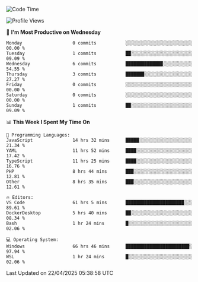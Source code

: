 <!--START_SECTION:waka-->
![Code Time](http://img.shields.io/badge/Code%20Time-4%2C716%20hrs%201%20min-blue)

![Profile Views](http://img.shields.io/badge/Profile%20Views-1-blue)

📅 **I'm Most Productive on Wednesday** 

```text
Monday                   0 commits           ░░░░░░░░░░░░░░░░░░░░░░░░░   00.00 % 
Tuesday                  1 commits           ██░░░░░░░░░░░░░░░░░░░░░░░   09.09 % 
Wednesday                6 commits           ██████████████░░░░░░░░░░░   54.55 % 
Thursday                 3 commits           ███████░░░░░░░░░░░░░░░░░░   27.27 % 
Friday                   0 commits           ░░░░░░░░░░░░░░░░░░░░░░░░░   00.00 % 
Saturday                 0 commits           ░░░░░░░░░░░░░░░░░░░░░░░░░   00.00 % 
Sunday                   1 commits           ██░░░░░░░░░░░░░░░░░░░░░░░   09.09 % 
```


📊 **This Week I Spent My Time On** 

```text
💬 Programming Languages: 
JavaScript               14 hrs 32 mins      █████░░░░░░░░░░░░░░░░░░░░   21.34 % 
YAML                     11 hrs 52 mins      ████░░░░░░░░░░░░░░░░░░░░░   17.42 % 
TypeScript               11 hrs 25 mins      ████░░░░░░░░░░░░░░░░░░░░░   16.76 % 
PHP                      8 hrs 44 mins       ███░░░░░░░░░░░░░░░░░░░░░░   12.81 % 
Other                    8 hrs 35 mins       ███░░░░░░░░░░░░░░░░░░░░░░   12.61 % 

🔥 Editors: 
VS Code                  61 hrs 5 mins       ██████████████████████░░░   89.61 % 
DockerDesktop            5 hrs 40 mins       ██░░░░░░░░░░░░░░░░░░░░░░░   08.34 % 
Bash                     1 hr 24 mins        █░░░░░░░░░░░░░░░░░░░░░░░░   02.06 % 

💻 Operating System: 
Windows                  66 hrs 46 mins      ████████████████████████░   97.94 % 
WSL                      1 hr 24 mins        █░░░░░░░░░░░░░░░░░░░░░░░░   02.06 % 
```


 Last Updated on 22/04/2025 05:38:58 UTC
<!--END_SECTION:waka-->
